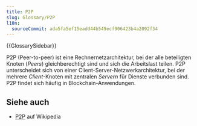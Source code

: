 ```yaml
---
title: P2P
slug: Glossary/P2P
l10n:
  sourceCommit: ada5fa5ef15eadd44b549ecf906423b4a2092f34
---
```


{{GlossarySidebar}}

P2P (Peer-to-peer) ist eine Rechnernetzarchitektur, bei der alle beteiligten Knoten (_Peers_) gleichberechtigt sind und sich die Arbeitslast teilen. P2P unterscheidet sich von einer Client-Server-Netzwerkarchitektur, bei der mehrere _Client_-Knoten mit zentralen _Servern_ für Dienste verbunden sind. P2P findet sich häufig in Blockchain-Anwendungen.

## Siehe auch

- [P2P](https://en.wikipedia.org/wiki/Peer-to-peer) auf Wikipedia

